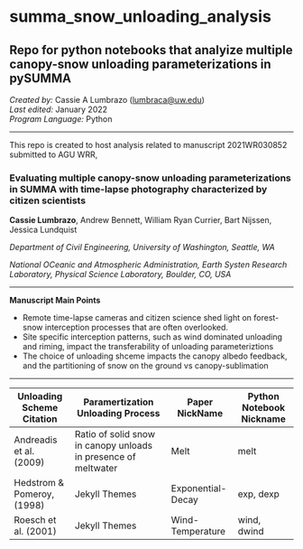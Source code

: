 # summa_snow_unloading_analysis
## Repo for python notebooks that analyize multiple canopy-snow unloading parameterizations in pySUMMA

*Created by:* Cassie A Lumbrazo (lumbraca@uw.edu) \
*Last edited:* January 2022 \
*Program Language:* Python 

---

This repo is created to host analysis related to manuscript 2021WR030852 submitted to AGU WRR, 

### Evaluating multiple canopy-snow unloading parameterizations in SUMMA with time-lapse photography characterized by citizen scientists 
**Cassie Lumbrazo**, Andrew Bennett, William Ryan Currier, Bart Nijssen, Jessica Lundquist 

*Department of Civil Engineering, University of Washington, Seattle, WA*

*National OCeanic and Atmospheric Administration, Earth Systen Research Laboratory, Physical Science Laboratory, Boulder, CO, USA*

---

**Manuscript Main Points**
* Remote time-lapse cameras and citizen science shed light on forest-snow interception processes that are often overlooked.
* Site specific interception patterns, such as wind dominated unloading and riming, impact the transferability of unloading parameteriztions 
* The choice of unloading shceme impacts the canopy albedo feedback, and the partitioning of snow on the ground vs canopy-sublimation

---

| Unloading Scheme Citation  | Paramertization Unloading Process    | Paper NickName   | Python Notebook Nickname |
|----------------------------|---------------|------------------|--------------------------|
| Andreadis et al. (2009)    | Ratio of solid snow in canopy unloads in presence of meltwater | Melt              | melt              |
| Hedstrom & Pomeroy, (1998) | Jekyll Themes | Exponential-Decay              | exp, dexp                |
| Roesch et al. (2001)       | Jekyll Themes | Wind-Temperature              | wind, dwind              |
